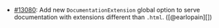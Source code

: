 * [#13080](https://github.com/rubocop/rubocop/pull/13080): Add new `DocumentationExtension` global option to serve documentation with extensions different than `.html`. ([@earlopain][])
